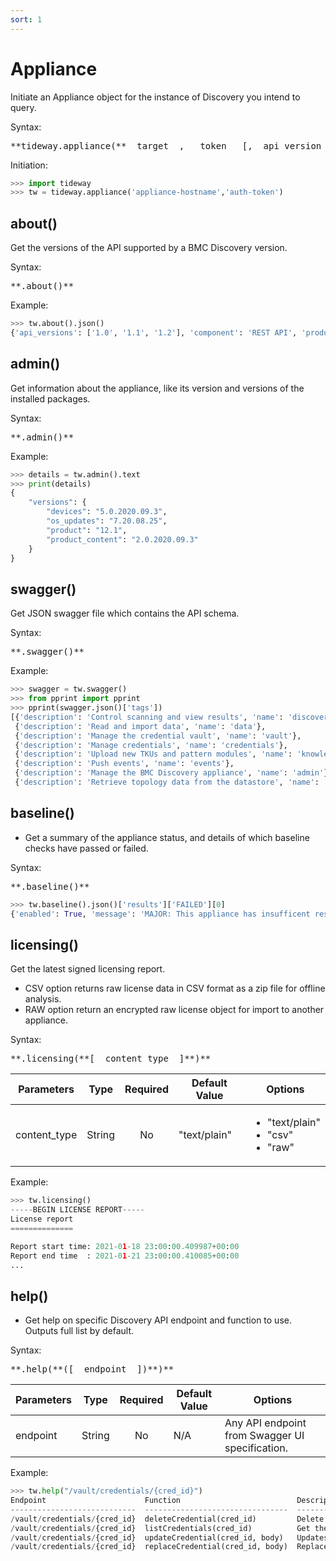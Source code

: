 ```yaml
---
sort: 1
---
```


# Appliance

Initiate an Appliance object for the instance of Discovery you intend to query.

Syntax:

<pre>**tideway.appliance(**__target__, __token__ [, _api_version_ ] [, _ssl_verify_ ] [, _limit_ ] [, _offset_ ]**)**</pre>

Initiation:
```python
>>> import tideway
>>> tw = tideway.appliance('appliance-hostname','auth-token')
```

## about()

Get the versions of the API supported by a BMC Discovery version.

Syntax:

<pre>**.about()**</pre>

Example:
```python
>>> tw.about().json()
{'api_versions': ['1.0', '1.1', '1.2'], 'component': 'REST API', 'product': 'BMC Discovery', 'version': '12.2'}
```

## admin()

Get information about the appliance, like its version and versions of the installed packages.

Syntax:

<pre>**.admin()**</pre>

Example:
```python
>>> details = tw.admin().text
>>> print(details)
{
    "versions": {
        "devices": "5.0.2020.09.3",
        "os_updates": "7.20.08.25",
        "product": "12.1",
        "product_content": "2.0.2020.09.3"
    }
}
```

## swagger()

Get JSON swagger file which contains the API schema.

Syntax:

<pre>**.swagger()**</pre>

Example:
```python
>>> swagger = tw.swagger()
>>> from pprint import pprint
>>> pprint(swagger.json()['tags'])
[{'description': 'Control scanning and view results', 'name': 'discovery'},
 {'description': 'Read and import data', 'name': 'data'},
 {'description': 'Manage the credential vault', 'name': 'vault'},
 {'description': 'Manage credentials', 'name': 'credentials'},
 {'description': 'Upload new TKUs and pattern modules', 'name': 'knowledge'},
 {'description': 'Push events', 'name': 'events'},
 {'description': 'Manage the BMC Discovery appliance', 'name': 'admin'},
 {'description': 'Retrieve topology data from the datastore', 'name': 'topology'}]
```

## baseline()

- Get a summary of the appliance status, and details of which baseline checks have passed or failed.

Syntax:

<pre>**.baseline()**</pre>

```python
>>> tw.baseline().json()['results']['FAILED'][0]
{'enabled': True, 'message': 'MAJOR: This appliance has insufficent resources', 'name': 'Appliance Specification', 'severity': 'MAJOR'}
```

## licensing()

Get the latest signed licensing report.

- CSV option returns raw license data in CSV format as a zip file for offline analysis.
- RAW option return an encrypted raw license object for import to another appliance.

Syntax:

<pre>**.licensing(**[ _content_type_ ]**)**</pre>

| Parameters   | Type   | Required | Default Value | Options |
| ------------ | ------ | :------: | ------------- | ------- | 
| content_type | String | No       | "text/plain"  | <ul><li>"text/plain"</li><li>"csv"</li><li>"raw"</li></ul>

Example:
```python
>>> tw.licensing()
-----BEGIN LICENSE REPORT-----
License report
==============

Report start time: 2021-01-18 23:00:00.409987+00:00
Report end time  : 2021-01-21 23:00:00.410085+00:00
...
```

## help()

- Get help on specific Discovery API endpoint and function to use. Outputs full list by default.

Syntax:

<pre>**.help(**([ _endpoint_ ])**)**</pre>

| Parameters   | Type   | Required | Default Value | Options                                         |
| ------------ | ------ | :------: | ------------- | ----------------------------------------------- |
| endpoint     | String | No       | N/A           | Any API endpoint from Swagger UI specification. |

Example:

```python
>>> tw.help("/vault/credentials/{cred_id}")
Endpoint                      Function                          Description
----------------------------  --------------------------------  ---------------------------------------------------------------------------------
/vault/credentials/{cred_id}  deleteCredential(cred_id)         Delete a credential.
/vault/credentials/{cred_id}  listCredentials(cred_id)          Get the properties of a specific credential.
/vault/credentials/{cred_id}  updateCredential(cred_id, body)   Updates partial resources of a credential. Missing properties are left unchanged.
/vault/credentials/{cred_id}  replaceCredential(cred_id, body)  Replaces a single credential. All required credential properties must be present.

```
